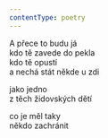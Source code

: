 ```yaml
---
contentType: poetry
---
```


<section>

A přece to budu já  
kdo tě zavede do pekla  
kdo tě opustí  
a nechá stát někde u zdi

jako jedno  
z těch židovských dětí

</section>

<section>

co je měl taky  
někdo zachránit

</section>

